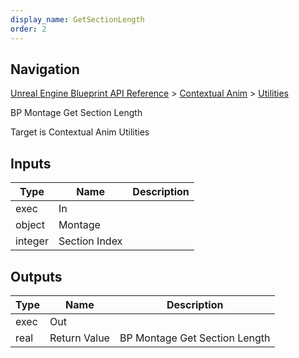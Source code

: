 ```yaml
---
display_name: GetSectionLength
order: 2
---
```

## Navigation

[Unreal Engine Blueprint API Reference](https://dev.epicgames.com/documentation/en-us/unreal-engine/BlueprintAPI) > [Contextual Anim](https://dev.epicgames.com/documentation/en-us/unreal-engine/BlueprintAPI/ContextualAnim) > [Utilities](https://dev.epicgames.com/documentation/en-us/unreal-engine/BlueprintAPI/ContextualAnim/Utilities)

BP Montage Get Section Length

Target is Contextual Anim Utilities

## Inputs

| Type | Name | Description |
| --- | --- | --- |
| exec | In |  |
| object | Montage |  |
| integer | Section Index |  |

## Outputs

| Type | Name | Description |
| --- | --- | --- |
| exec | Out |  |
| real | Return Value | BP Montage Get Section Length |
